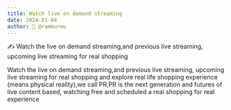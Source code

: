 ```yaml
---
title: Watch live on demand streaming 
date: 2024-01-04
author: 🙋 @rammurmu
---
```

✍️ Watch the live on demand streaming,and previous live streaming, upcoming live streaming for real shopping

Watch the live on demand streaming,and previous live streaming, upcoming live streaming for real shopping and explore real life shopping experience (means physical reality),we call PR,PR is the next generation and futures of live content based, watching free and scheduled a real shopping for real experience 
